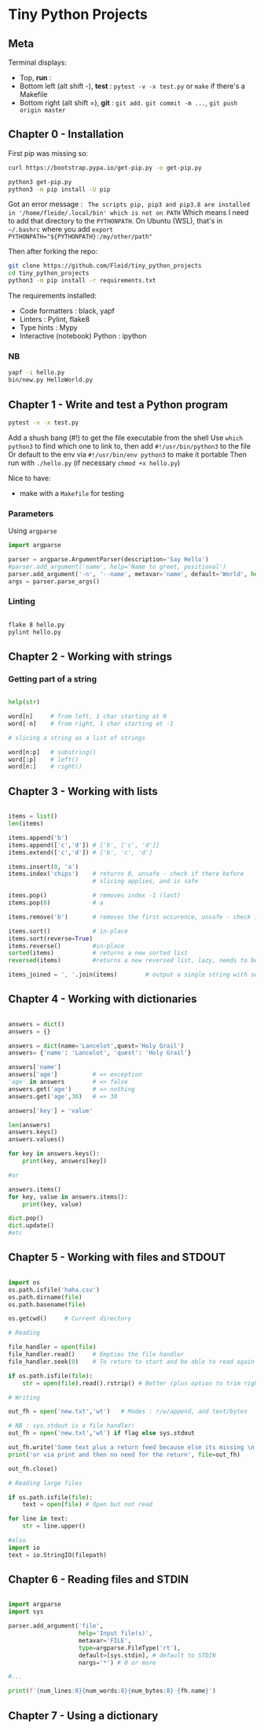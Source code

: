 # Tiny Python Projects

## Meta

Terminal displays:
- Top, **run** :
- Bottom left (alt shift -), **test** : `pytest -v -x test.py` or `make` if there's a Makefile
- Bottom right (alt shift =), **git** : `git add.` `git commit -m ...`, `git push origin master`

## Chapter 0 - Installation

First pip was missing so:

```BASH
curl https://bootstrap.pypa.io/get-pip.py -o get-pip.py

python3 get-pip.py
python3 -m pip install -U pip
```

Got an error message : ` The scripts pip, pip3 and pip3.8 are installed in '/home/fleide/.local/bin' which is not on PATH`
Which means I need to add that directory to the `PYTHONPATH`.
On Ubuntu (WSL), that's in `~/.bashrc` where you add `export PYTHONPATH="${PYTHONPATH}:/my/other/path"`

Then after forking the repo:

```BASH
git clone https://github.com/Fleid/tiny_python_projects
cd tiny_python_projects
python3 -m pip install -r requirements.txt
```
The requirements installed:
- Code formatters : black, yapf
- Linters : Pylint, flake8
- Type hints : Mypy
- Interactive (notebook) Python : ipython

### NB

```BASH
yapf -i hello.py
bin/new.py HelloWorld.py
```

## Chapter 1 - Write and test a Python program

```BASH
pytest -v -x test.py
```

Add a shush bang (#!) to get the file executable from the shell
Use `which python3` to find which one to link to, then add `#!/usr/bin/python3` to the file
Or default to the env via `#!/usr/bin/env python3` to make it portable
Then run with `./hello.py` (if necessary `chmod +x hello.py`)

Nice to have:
- make with a `Makefile` for testing

### Parameters

Using `argparse`


```PYTHON
import argparse

parser = argparse.ArgumentParser(description='Say Hello')
#parser.add_argument('name', help='Name to greet, positional')
parser.add_argument('-n', '--name', metavar='name', default='World', help='Name to greet, optional')
args = parser.parse_args()
```

### Linting

```BASH

flake 8 hello.py
pylint hello.py

```


## Chapter 2 - Working with strings

### Getting part of a string

```PYTHON

help(str)

word[n]     # from left, 1 char starting at 0
word[-n]    # from right, 1 char starting at -1

# slicing a string as a list of strings

word[n:p]   # substring()
word[:p]    # left()
word[n:]    # right()

```

## Chapter 3 - Working with lists

```PYTHON

items = list()
len(items)

items.append('b')
items.append(['c','d']) # ['b', ['c', 'd']]
items.extend(['c','d']) # ['b', 'c', 'd']

items.insert(0, 'a')
items.index('chips')    # returns 0, unsafe - check if there before
                        # slicing applies, and is safe

items.pop()             # removes index -1 (last)
items.pop(0)            # a

items.remove('b')       # removes the first occurence, unsafe - check if there before

items.sort()            # in-place
items.sort(reverse=True)
items.reverse()         #in-place
sorted(items)           # returns a new sorted list
reversed(items)         #returns a new reversed list, lazy, needs to be invoked via list(...)

items_joined = ', '.join(items)        # output a single string with separator


```

## Chapter 4 - Working with dictionaries

```PYTHON

answers = dict()
answers = {}

answers = dict(name='Lancelot',quest='Holy Grail')
answers= {'name': 'Lancelot', 'quest': 'Holy Grail'}

answers['name']
answers['age']          # => exception
'age' in answers        # => false
answers.get('age')      # => nothing
answers.get('age',30)   # => 30

answers['key'] = 'value'

len(answers)
answers.keys()
answers.values()

for key in answers.keys():
    print(key, answers[key])

#or

answers.items()
for key, value in answers.items():
    print(key, value)

dict.pop()
dict.update()
#etc

```

## Chapter 5 - Working with files and STDOUT

```PYTHON

import os
os.path.isfile('haha.csv')
os.path.dirname(file)
os.path.basename(file)

os.getcwd()     # Current directory

# Reading

file_handler = open(file)
file_handler.read()     # Empties the file handler
file_handler.seek(0)    # To return to start and be able to read again

if os.path.isfile(file):
    str = open(file).read().rstrip() # Better (plus option to trim right)

# Writing

out_fh = open('new.txt','wt')   # Modes : r/w/append, and text/bytes

# NB : sys.stdout is a file handler!
out_fh = open('new.txt','wt') if flag else sys.stdout

out_fh.write('Some text plus a return feed because else its missing \n')
print('or via print and then no need for the return', file=out_fh)

out_fh.close()

# Reading large files

if os.path.isfile(file):
    text = open(file) # Open but not read

for line in text:
    str = line.upper()

#also
import io
text = io.StringIO(filepath)


```

## Chapter 6 - Reading files and STDIN

```PYTHON

import argparse
import sys

parser.add_argument('file',
                    help='Input file(s)',
                    metavar='FILE',
                    type=argparse.FileType('rt'),
                    default=[sys.stdin], # default to STDIN
                    nargs='*') # 0 or more

#...

print(f'{num_lines:8}{num_words:8}{num_bytes:8} {fh.name}')

```

## Chapter 7 - Using a dictionary

```PYTHON



```

